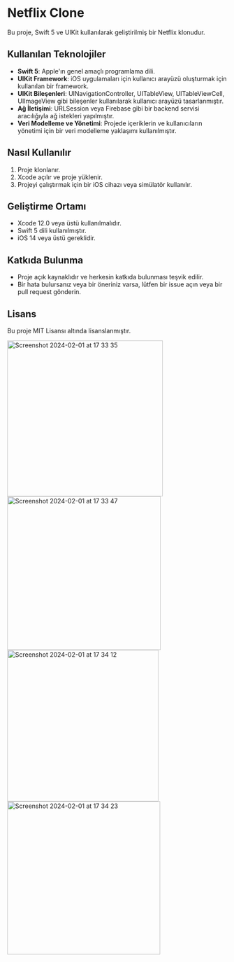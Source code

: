 # Netflix Clone

Bu proje, Swift 5 ve UIKit kullanılarak geliştirilmiş bir Netflix klonudur.

## Kullanılan Teknolojiler

- **Swift 5**: Apple'ın genel amaçlı programlama dili.
- **UIKit Framework**: iOS uygulamaları için kullanıcı arayüzü oluşturmak için kullanılan bir framework.
- **UIKit Bileşenleri**: UINavigationController, UITableView, UITableViewCell, UIImageView gibi bileşenler kullanılarak kullanıcı arayüzü tasarlanmıştır.
- **Ağ İletişimi**: URLSession veya Firebase gibi bir backend servisi aracılığıyla ağ istekleri yapılmıştır.
- **Veri Modelleme ve Yönetimi**: Projede içeriklerin ve kullanıcıların yönetimi için bir veri modelleme yaklaşımı kullanılmıştır.

## Nasıl Kullanılır

1. Proje klonlanır.
2. Xcode açılır ve proje yüklenir.
3. Projeyi çalıştırmak için bir iOS cihazı veya simülatör kullanılır.

## Geliştirme Ortamı

- Xcode 12.0 veya üstü kullanılmalıdır.
- Swift 5 dili kullanılmıştır.
- iOS 14 veya üstü gereklidir.

## Katkıda Bulunma

- Proje açık kaynaklıdır ve herkesin katkıda bulunması teşvik edilir.
- Bir hata bulursanız veya bir öneriniz varsa, lütfen bir issue açın veya bir pull request gönderin.

## Lisans

Bu proje MIT Lisansı altında lisanslanmıştır.


<img width="356" alt="Screenshot 2024-02-01 at 17 33 35" src="https://github.com/Faruk-Baltaci/Netflix/assets/73424687/337da43c-b23f-48b1-9fdd-27caab30e134">

<img width="351" alt="Screenshot 2024-02-01 at 17 33 47" src="https://github.com/Faruk-Baltaci/Netflix/assets/73424687/a313fe28-f7cb-4b3a-a283-adf88506e6c7">

<img width="346" alt="Screenshot 2024-02-01 at 17 34 12" src="https://github.com/Faruk-Baltaci/Netflix/assets/73424687/bee28f67-b9f8-4340-b2c3-7bd2ce9874bf">

<img width="350" alt="Screenshot 2024-02-01 at 17 34 23" src="https://github.com/Faruk-Baltaci/Netflix/assets/73424687/648a3237-881f-4cfe-a93f-f71af7e39e47">


